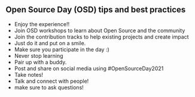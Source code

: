 ## Open Source Day (OSD) tips and best practices

- Enjoy the experience!!
- Join OSD workshops to learn about Open Source and the community
- Join the contribution tracks to help existing projects and create impact
- Just do it and put on a smile.
- Make sure you participate in the day :)
- Never stop learning
- Pair up with a buddy.
- Post and share on social media using #OpenSourceDay2021
- Take notes!
- Talk and connect with people!
- make sure to ask questions!
